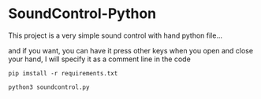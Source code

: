 # SoundControl-Python
This project is a very simple sound control with hand python file...

and if you want, you can have it press other keys when you open and close your hand, I will specify it as a comment line in the code

```
pip imstall -r requirements.txt
```

```
python3 soundcontrol.py
```
